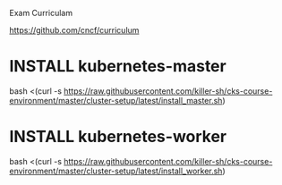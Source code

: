  Exam Curriculam

https://github.com/cncf/curriculum

# INSTALL kubernetes-master

bash <(curl -s https://raw.githubusercontent.com/killer-sh/cks-course-environment/master/cluster-setup/latest/install_master.sh)


# INSTALL kubernetes-worker

bash <(curl -s https://raw.githubusercontent.com/killer-sh/cks-course-environment/master/cluster-setup/latest/install_worker.sh)
